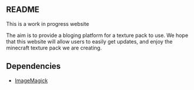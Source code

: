 ## README

This is a work in progress website

The aim is to provide a bloging platform for a texture pack to use. We hope that this website will allow users to easily get updates, and enjoy the minecraft texture pack we are creating.

## Dependencies

- [ImageMagick](http://www.imagemagick.org)